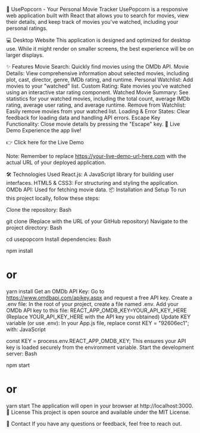 🍿 UsePopcorn - Your Personal Movie Tracker
UsePopcorn is a responsive web application built with React that allows you to search for movies, view their details, and keep track of movies you've watched, including your personal ratings.

💻 Desktop Website
This application is designed and optimized for desktop use. While it might render on smaller screens, the best experience will be on larger displays.

✨ Features
Movie Search: Quickly find movies using the OMDb API.
Movie Details: View comprehensive information about selected movies, including plot, cast, director, genre, IMDb rating, and runtime.
Personal Watchlist: Add movies to your "watched" list.
Custom Rating: Rate movies you've watched using an interactive star rating component.
Watched Movie Summary: See statistics for your watched movies, including the total count, average IMDb rating, average user rating, and average runtime.
Remove from Watchlist: Easily remove movies from your watched list.
Loading & Error States: Clear feedback for loading data and handling API errors.
Escape Key Functionality: Close movie details by pressing the "Escape" key.
🚀 Live Demo
Experience the app live!

👉 Click here for the Live Demo

Note: Remember to replace https://your-live-demo-url-here.com with the actual URL of your deployed application.

🛠️ Technologies Used
React.js: A JavaScript library for building user interfaces.
HTML5 & CSS3: For structuring and styling the application.
OMDb API: Used for fetching movie data.
📦 Installation and Setup
To run this project locally, follow these steps:

Clone the repository:
Bash

git clone <your-repo-url-here>
(Replace <your-repo-url-here> with the URL of your GitHub repository)
Navigate to the project directory:
Bash

cd usepopcorn
Install dependencies:
Bash

npm install
# or
yarn install
Get an OMDb API Key:
Go to https://www.omdbapi.com/apikey.aspx and request a free API key.
Create a .env file:
In the root of your project, create a file named .env.
Add your OMDb API key to this file:
REACT_APP_OMDB_KEY=YOUR_API_KEY_HERE
(Replace YOUR_API_KEY_HERE with the API key you obtained)
Update KEY variable (or use .env): In your App.js file, replace const KEY = "92606ec1"; with:
JavaScript

const KEY = process.env.REACT_APP_OMDB_KEY;
This ensures your API key is loaded securely from the environment variable.
Start the development server:
Bash

npm start
# or
yarn start
The application will open in your browser at http://localhost:3000.
📄 License
This project is open source and available under the MIT License.

📧 Contact
If you have any questions or feedback, feel free to reach out.
